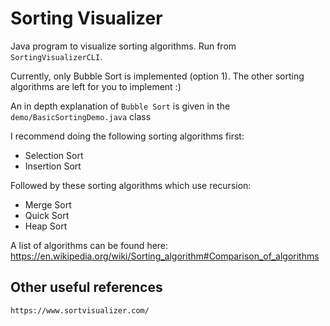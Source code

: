 # Sorting Visualizer

Java program to visualize sorting algorithms.
Run from `SortingVisualizerCLI`.

Currently, only Bubble Sort is implemented (option 1).
The other sorting algorithms are left for you to implement :)

An in depth explanation of `Bubble Sort` is given in the `demo/BasicSortingDemo.java` class

I recommend doing the following sorting algorithms first:
* Selection Sort
* Insertion Sort

Followed by these sorting algorithms which use recursion:
* Merge Sort
* Quick Sort
* Heap Sort

A list of algorithms can be found here:
https://en.wikipedia.org/wiki/Sorting_algorithm#Comparison_of_algorithms

## Other useful references
```
https://www.sortvisualizer.com/
```